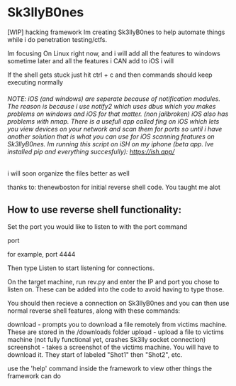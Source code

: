 # Sk3llyB0nes
[WIP] hacking framework
Im creating Sk3llyB0nes to help automate things while i do penetration testing/ctfs.

Im focusing On Linux right now, and i will add all the features to windows sometime later and all the features i CAN add to iOS i will

If the shell gets stuck just hit ctrl + c and then commands should keep executing normally

###### NOTE: iOS (and windows) are seperate because of notification modules. The reason is because i use notify2 which uses dbus which you makes problems on windows and iOS for that matter. (non jailbroken) iOS also has problems with nmap. There is a usefull app called fing on iOS which lets you view devices on your network and scan them for ports so until i have another solution that is what you can use for iOS scanning features on Sk3llyB0nes. Im running this script on iSH on my iphone (beta app. Ive installed pip and everything succesfully): https://ish.app/

i will soon organize the files better as well

thanks to: thenewboston for initial reverse shell code. You taught me alot

## How to use reverse shell functionality:

Set the port you would like to listen to with the port command

port <number>

for example, port 4444

Then type Listen to start listening for connections.

On the target machine, run rev.py and enter the IP and port you chose to listen on. These can be added into the code to avoid having to type those.

You should then recieve a connection on Sk3llyB0nes and you can then use normal reverse shell features, along with these commands:

download - prompts you to download a file remotely from victims machine. These are stored in the /downloads folder
upload - upload a file to victims machine (not fully functional yet, crashes Sk3lly socket connection)
screenshot - takes a screenshot of the victims machine. You will have to download it. They start of labeled "Shot1" then "Shot2", etc.

use the 'help' command inside the framework to view other things the framework can do
